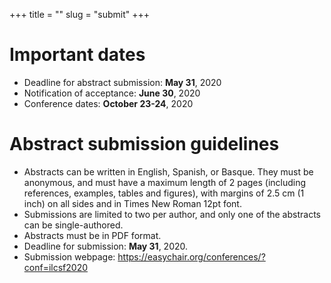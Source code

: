 +++
title = ""
slug = "submit"
+++

# Important dates

- Deadline for abstract submission: **May 31**, 2020
- Notification of acceptance: **June 30**, 2020
- Conference dates: **October 23-24**, 2020

# Abstract submission guidelines
- Abstracts can be written in English, Spanish, or Basque. They must be anonymous, and must have a maximum length of 2 pages (including references, examples, tables and figures), with margins of 2.5 cm (1 inch) on all sides and in Times New Roman 12pt font.
- Submissions are limited to two per author, and only one of the abstracts can be single-authored.
- Abstracts must be in PDF format.
- Deadline for submission: **May 31**, 2020.
- Submission webpage: https://easychair.org/conferences/?conf=ilcsf2020
<!-- - Registration fee: 100 € (reduced fee for students and (...)) -->
